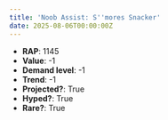 ```yaml
---
title: 'Noob Assist: S''mores Snacker'
date: 2025-08-06T00:00:00Z
---
```

- **RAP**: 1145
- **Value**: -1
- **Demand level**: -1
- **Trend**: -1
- **Projected?**: True
- **Hyped?**: True
- **Rare?**: True
